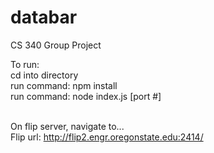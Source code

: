 # databar
CS 340 Group Project


To run: <br />
cd into directory <br />
run command: npm install <br />
run command: node index.js [port #] <br><br>

On flip server, navigate to... <br>
Flip url: http://flip2.engr.oregonstate.edu:2414/

